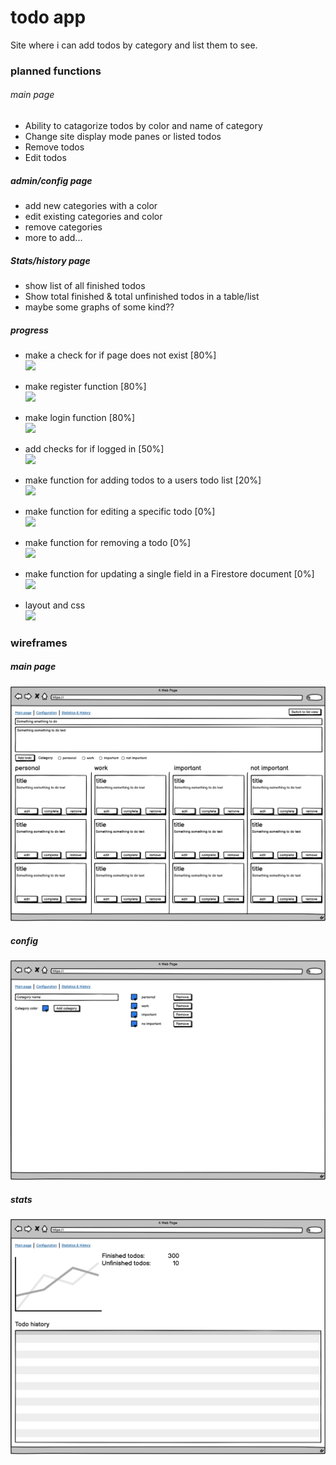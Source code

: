 # todo app
Site where i can add todos by category and list them to see.


### planned functions

###### main page
- Ability to catagorize todos by color and name of category
- Change site display mode panes or listed todos
- Remove todos
- Edit todos 



##### admin/config page
- add new categories with a color
- edit existing categories and color
- remove categories
- more to add...


##### Stats/history page
- show list of all finished todos 
- Show total finished & total unfinished todos in a table/list
- maybe some graphs of some kind??

##### progress

- make a check for if page does not exist [80%]\
![](https://progress-bar.dev/80/?scale=500)
- make register function [80%]\
![](https://progress-bar.dev/80/?scale=500)
- make login function [80%]\
![](https://progress-bar.dev/80/?scale=500)
- add checks for if logged in [50%]\
![](https://progress-bar.dev/50/?scale=500)
- make function for adding todos to a users todo list [20%]\
![](https://progress-bar.dev/20/?scale=500)
- make function for editing a specific todo [0%]\
![](https://progress-bar.dev/0/?scale=500)
- make function for removing a todo [0%]\
![](https://progress-bar.dev/0/?scale=500)
- make function for updating a single field in a Firestore document [0%]\
![](https://progress-bar.dev/0/?scale=500)


- layout and css\
![](https://progress-bar.dev/50/?scale=500)

### wireframes

##### main page
![Alt text](wireframes/main.png)
##### config
![Alt text](wireframes/config.png)
##### stats
![Alt text](wireframes/stats.png)


